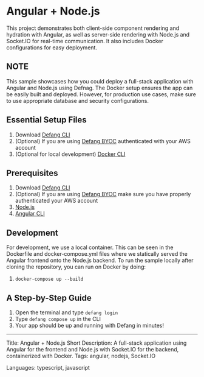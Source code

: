 # Angular + Node.js

This project demonstrates both client-side component rendering and hydration with Angular, as well as server-side rendering with Node.js and Socket.IO for real-time communication. It also includes Docker configurations for easy deployment.

## NOTE

This sample showcases how you could deploy a full-stack application with Angular and Node.js using Defnag. The Docker setup ensures the app can be easily built and deployed. However, for production use cases, make sure to use appropriate database and security configurations.

## Essential Setup Files

1. Download [Defang CLI](https://github.com/defang-io/defang)
2. (Optional) If you are using [Defang BYOC](https://docs.aws.amazon.com/cli/latest/userguide/cli-chap-configure.html) authenticated with your AWS account
3. (Optional for local development) [Docker CLI](https://docs.docker.com/engine/install/)

## Prerequisites

1. Download [Defang CLI](https://github.com/defang-io/defang)
2. (Optional) If you are using [Defang BYOC](https://docs.aws.amazon.com/cli/latest/userguide/cli-chap-configure.html) make sure you have properly authenticated your AWS account
3. [Node.js](https://nodejs.org/en/download/package-manager/)
4. [Angular CLI](https://angular.io/cli)

## Development

For development, we use a local container. This can be seen in the Dockerfile and docker-compose.yml files where we statically served the Angular frontend onto the Node.js backend. To run the sample locally after cloning the repository, you can run on Docker by doing:

1. `docker-compose up --build`

## A Step-by-Step Guide

1. Open the terminal and type `defang login`
2. Type `defang compose up` in the CLI
3. Your app should be up and running with Defang in minutes!

---

Title: Angular + Node.js
Short Description: A full-stack application using Angular for the frontend and Node.js with Socket.IO for the backend, containerized with Docker.
Tags: angular, nodejs, Socket.IO

Languages: typescript, javascript
